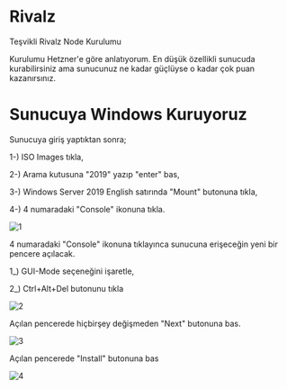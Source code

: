 # Rivalz
Teşvikli Rivalz Node Kurulumu

Kurulumu Hetzner'e göre anlatıyorum.
En düşük özellikli sunucuda kurabilirsiniz ama sunucunuz ne kadar güçlüyse o kadar çok puan kazanırsınız.


# Sunucuya Windows Kuruyoruz
Sunucuya giriş yaptıktan sonra;

1-) ISO Images tıkla,

2-) Arama kutusuna "2019" yazıp "enter" bas,

3-) Windows Server 2019 English satırında "Mount" butonuna tıkla,

4-) 4 numaradaki "Console" ikonuna tıkla.

![1](https://github.com/MrQuerem/Rivalz/assets/172882082/cda25434-13ee-4017-9605-7514edb2d4dc)




4 numaradaki "Console" ikonuna tıklayınca sunucuna erişeceğin yeni bir pencere açılacak.

1_) GUI-Mode seçeneğini işaretle,

2_) Ctrl+Alt+Del butonunu tıkla

![2](https://github.com/MrQuerem/Rivalz/assets/172882082/485f449a-131d-4ca2-9ea3-1bf51d701823)




Açılan pencerede hiçbirşey değişmeden "Next" butonuna bas.

![3](https://github.com/MrQuerem/Rivalz/assets/172882082/879184f0-160b-4864-a5e8-f40d82574be2)




Açılan pencerede "Install" butonuna bas

![4](https://github.com/MrQuerem/Rivalz/assets/172882082/f410f2d0-93c7-42a0-8589-448346f4cba0)




